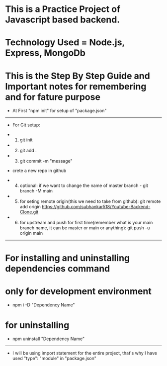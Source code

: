 # This is a Practice Project of Javascript based backend.
# Technology Used = Node.js, Express, MongoDb

# This is the Step By Step Guide and Important notes for remembering and for fature purpose

- At First "npm init" for setup of "package.json"

-------------------------------------

- For Git setup:
- 1. git init
- 2. git add .
- 3. git commit -m "message"

- crete a new repo in github

- 4. optional: if we want to change the name of master branch - git branch -M main
- 5. for seting remote origin(this we need to take from github): git remote add origin https://github.com/subhankar518/Youtube-Backend-Clone.git
- 6. for upstream and push for first time(remember what is your main branch name, it can be master or main or anything): git push -u origin main

-------------------------------------

# For installing and uninstalling dependencies command

# only for development environment
- npm i -D "Dependency Name"

# for uninstalling
- npm uninstall "Dependency Name"

-------------------------------------

- I will be using import statement for the entire project, that's why I have used 
"type": "module" in "package.json"